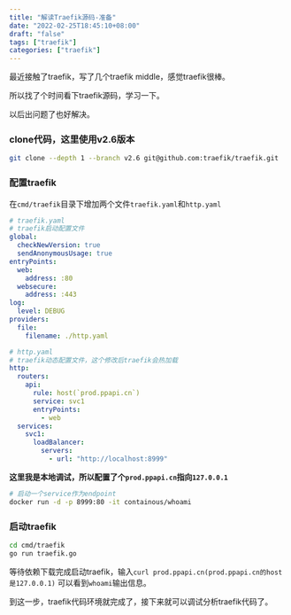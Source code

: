 ```yaml
---
title: "解读Traefik源码-准备"
date: "2022-02-25T18:45:10+08:00"
draft: "false"
tags: ["traefik"]
categories: ["traefik"]
---
```


最近接触了traefik，写了几个traefik middle，感觉traefik很棒。

所以找了个时间看下traefik源码，学习一下。

以后出问题了也好解决。

### clone代码，这里使用v2.6版本

```bash
git clone --depth 1 --branch v2.6 git@github.com:traefik/traefik.git
```

### 配置traefik

在`cmd/traefik`目录下增加两个文件`traefik.yaml`和`http.yaml`

```yaml
# traefik.yaml
# traefik启动配置文件
global:
  checkNewVersion: true
  sendAnonymousUsage: true
entryPoints:
  web:
    address: :80
  websecure:
    address: :443
log:
  level: DEBUG
providers:
  file:
    filename: ./http.yaml
```

```yaml
# http.yaml
# traefik动态配置文件，这个修改后traefik会热加载
http:
  routers:
    api:
      rule: host(`prod.ppapi.cn`)
      service: svc1
      entryPoints:
        - web
  services:
    svc1:
      loadBalancer:
        servers:
          - url: "http://localhost:8999"
```

**这里我是本地调试，所以配置了个`prod.ppapi.cn`指向`127.0.0.1`**

```bash
# 启动一个service作为endpoint
docker run -d -p 8999:80 -it containous/whoami
```

### 启动traefik

```bash
cd cmd/traefik
go run traefik.go 
```

等待依赖下载完成启动traefik，输入`curl prod.ppapi.cn(prod.ppapi.cn的host是127.0.0.1)` 可以看到`whoami`输出信息。

到这一步，traefik代码环境就完成了，接下来就可以调试分析traefik代码了。